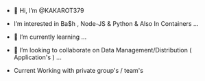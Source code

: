 - 👋 Hi, I’m @KAKAROT379
- I’m interested in Ba$h , Node-JS & Python & Also In Containers ...
- 🌱 I’m currently learning ...
- 💞️ I’m looking to collaborate on Data Management/Distribution ( Application's ) ...

- Current Working with private group's / team's 
